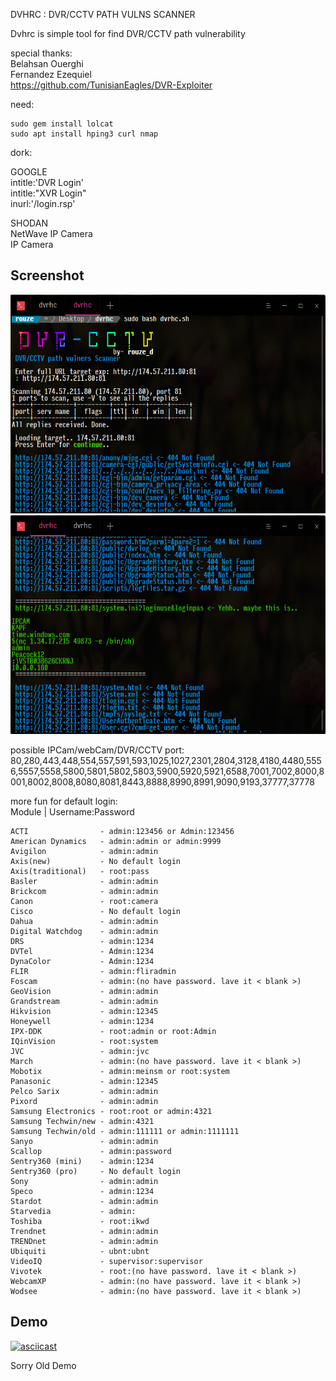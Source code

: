 DVHRC : DVR/CCTV PATH VULNS SCANNER

Dvhrc is simple tool for find DVR/CCTV path vulnerability


special thanks:<br>
Belahsan Ouerghi <br>
Fernandez Ezequiel<br>
https://github.com/TunisianEagles/DVR-Exploiter


need:<br>
```
sudo gem install lolcat
sudo apt install hping3 curl nmap
```

dork:<p>
GOOGLE<br>
intitle:'DVR Login'<br>
intitle:"XVR Login"<br>
inurl:'/login.rsp'<p>
SHODAN<br>
NetWave IP Camera<br>
IP Camera<br>


## Screenshot
<img src="https://github.com/rouze-d/dvrhc/blob/master/screenshot/1.jpg" width="700" height="350"/>
<img src="https://github.com/rouze-d/dvrhc/blob/master/screenshot/2.jpg" width="700" height="350"/>


possible IPCam/webCam/DVR/CCTV port:<br>
80,280,443,448,554,557,591,593,1025,1027,2301,2804,3128,4180,4480,5556,5557,5558,5800,5801,5802,5803,5900,5920,5921,6588,7001,7002,8000,8001,8002,8008,8080,8081,8443,8888,8990,8991,9090,9193,37777,37778<br>


more fun for default login:<br>
Module               | Username:Password
```
ACTI                - admin:123456 or Admin:123456
American Dynamics   - admin:admin or admin:9999
Avigilon            - admin:admin
Axis(new)           - No default login
Axis(traditional)   - root:pass
Basler              - admin:admin
Brickcom            - admin:admin
Canon               - root:camera
Cisco               - No default login
Dahua               - admin:admin
Digital Watchdog    - admin:admin
DRS                 - admin:1234
DVTel               - Admin:1234
DynaColor           - Admin:1234
FLIR                - admin:fliradmin
Foscam              - admin:(no have password. lave it < blank >)
GeoVision           - admin:admin
Grandstream         - admin:admin
Hikvision           - admin:12345
Honeywell           - admin:1234
IPX-DDK             - root:admin or root:Admin
IQinVision          - root:system
JVC                 - admin:jvc
March               - admin:(no have password. lave it < blank >)
Mobotix             - admin:meinsm or root:system
Panasonic           - admin:12345
Pelco Sarix         - admin:admin
Pixord              - admin:admin
Samsung Electronics - root:root or admin:4321
Samsung Techwin/new - admin:4321
Samsung Techwin/old - admin:111111 or admin:1111111
Sanyo               - admin:admin
Scallop             - admin:password
Sentry360 (mini)    - admin:1234
Sentry360 (pro)     - No default login
Sony                - admin:admin
Speco               - admin:1234
Stardot             - admin:admin
Starvedia           - admin:
Toshiba             - root:ikwd
Trendnet            - admin:admin
TRENDnet            - admin:admin
Ubiquiti            - ubnt:ubnt
VideoIQ             - supervisor:supervisor
Vivotek             - root:(no have password. lave it < blank >)
WebcamXP            - admin:(no have password. lave it < blank >)
Wodsee              - admin:(no have password. lave it < blank >)
```
## Demo
[![asciicast](https://asciinema.org/a/254257.svg)](https://asciinema.org/a/254257)
<p>
Sorry Old Demo
